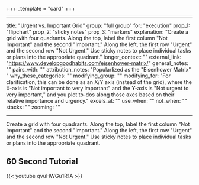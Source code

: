 +++
_template = "card"
+++

---
title: "Urgent vs. Important Grid"
group: "full group"
for: "execution"
prop_1: "flipchart"
prop_2: "sticky notes"
prop_3: "markers"
explanation: "Create a grid with four quadrants. Along the top, label the first column \"Not Important\" and the second \"Important.\" Along the left, the first row \"Urgent\" and the second row \"Not Urgent.\" Use sticky notes to place individual tasks or plans into the appropriate quadrant."
longer_context: ""
external_link: "https://www.developgoodhabits.com/eisenhower-matrix/"
general_notes: ""
pairs_with: ""
attribution_notes: "Popularlized as the \"Eisenhower Matrix\" "
why_these_categories: ""
modifying_group: ""
modifying_for: "For clarification, this can be done as an X/Y axis (instead of the grid), where the X-axis is \"Not important to very important\" and the Y-axis is \"Not urgent to very important,\" and you plot to-dos along those axes based on their relative importance and urgency."
excels_at: ""
use_when: ""
not_when: ""
stacks: ""
zooming: ""

---

Create a grid with four quadrants. Along the top, label the first column "Not Important" and the second "Important." Along the left, the first row "Urgent" and the second row "Not Urgent." Use sticky notes to place individual tasks or plans into the appropriate quadrant.

## 60 Second Tutorial

{{< youtube qvuHWGu1R1A >}}
